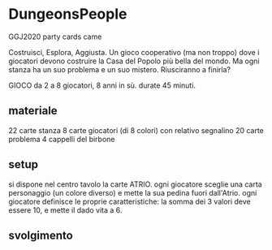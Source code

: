 # DungeonsPeople
GGJ2020 party cards came

Costruisci, Esplora, Aggiusta.
Un gioco cooperativo (ma non troppo) dove i giocatori devono costruire la Casa del Popolo più bella del mondo. Ma ogni stanza ha un suo problema e un suo mistero.
Riusciranno a finirla?

GIOCO da 2 a 8 giocatori, 8 anni in sù. durate 45 minuti.

## materiale
22 carte stanza
8 carte giocatori (di 8 colori) con relativo segnalino
20 carte problema
4 cappelli del birbone


## setup
si dispone nel centro tavolo la carte ATRIO.
ogni giocatore sceglie una carta personaggio (un colore diverso) e mette la sua pedina fuori dall'Atrio.
ogni giocatore definisce le proprie caratteristiche: la somma dei 3 valori deve essere 10, e mette il dado vita a 6.

## svolgimento

